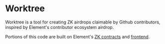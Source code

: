 # Worktree

Worktree is a tool for creating ZK airdrops claimable by Github contributors, inspired by Element's contributor ecosystem airdrop.

Portions of this code are built on Element's [ZK contracts](https://github.com/element-fi/elf-council-zkcontracts) and [frontend](https://github.com/element-fi/frontend-monorepo).
